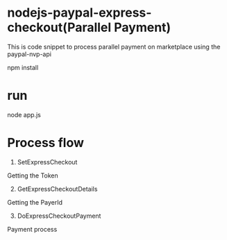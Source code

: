 # nodejs-paypal-express-checkout(Parallel Payment)

This is code snippet to process parallel payment on marketplace using the paypal-nvp-api

npm install

# run

node app.js


# Process flow

1. SetExpressCheckout

Getting the Token

2. GetExpressCheckoutDetails

Getting the PayerId

3. DoExpressCheckoutPayment

Payment process